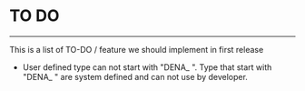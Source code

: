 # TO DO #
----------
This is a list of TO-DO / feature we should implement in first release

- User defined type can not start with "DENA_ ". Type that start with "DENA_ "  are system defined and can not use by developer. 



